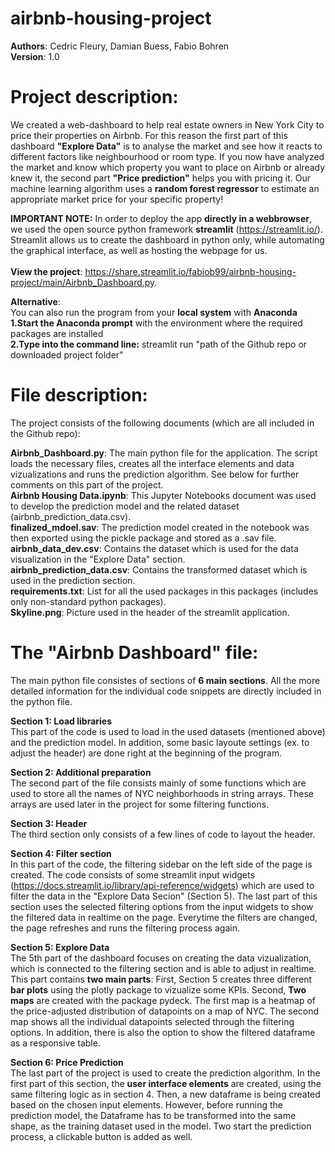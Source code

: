 # airbnb-housing-project

**Authors**: Cedric Fleury, Damian Buess, Fabio Bohren<br>
**Version**: 1.0

# Project description: 
We created a web-dashboard to help real estate owners in New York City to price their properties on Airbnb.
For this reason the first part of this dashboard **"Explore Data"** is to analyse the market and see how it reacts to different factors like neighbourhood or room type. If you now have analyzed the market and know which property you want to place on Airbnb or already knew it, the second part **"Price prediction"** helps you with pricing it. Our machine learning algorithm uses a **random forest regressor** to estimate an appropriate market price for your specific property!

**IMPORTANT NOTE:** In order to deploy the app **directly in a webbrowser**, we used the open source python framework **streamlit** (https://streamlit.io/). Streamlit allows us to create the dashboard in python only, while automating the graphical interface, as well as hosting the webpage for us.<br> 
<br> 
**View the project**: https://share.streamlit.io/fabiob99/airbnb-housing-project/main/Airbnb_Dashboard.py. <br>

**Alternative**:<br>
You can also run the program from your **local system** with **Anaconda**<br>
**1.Start the Anaconda prompt** with the environment where the required packages are installed<br>
**2.Type into the command line:** streamlit run "path of the Github repo or downloaded project folder"<br>

# File description:
The project consists of the following documents (which are all included in the Github repo):<br>

**Airbnb_Dashboard.py**: The main python file for the application. The script loads the necessary files, creates all the interface elements and data vizualizations and runs the prediction algorithm. See below for further comments on this part of the project. <br>
**Airbnb Housing Data.ipynb**: This Jupyter Notebooks document was used to develop the prediction model and the related dataset (airbnb_prediction_data.csv).<br>
**finalized_mdoel.sav**: The prediction model created in the notebook was then exported using the pickle package and stored as a .sav file.<br>
**airbnb_data_dev.csv**: Contains the dataset which is used for the data visualization in the "Explore Data" section. <br>
**airbnb_prediction_data.csv**: Contains the transformed dataset which is used in the prediction section. <br>
**requirements.txt**: List for all the used packages in this packages (includes only non-standard python packages).<br>
**Skyline.png**: Picture used in the header of the streamlit application.<br>

# The "Airbnb Dashboard" file:
The main python file consistes of sections of **6 main sections**. All the more detailed information for the individual code snippets are directly included in the python file.
<br>

**Section 1: Load libraries**<br>
This part of the code is used to load in the used datasets (mentioned above) and the prediction model. In addition, some basic layoute settings (ex. to adjust the header) are done right at the beginning of the program.
<br>

**Section 2: Additional preparation**<br>
The second part of the file consists mainly of some functions which are used to store all the names of NYC neighborhoods in string arrays. These arrays are used later in the project for some filtering functions.
<br>

**Section 3: Header**<br>
The third section only consists of a few lines of code to layout the header.
<br>

**Section 4: Filter section**<br>
In this part of the code, the filtering sidebar on the left side of the page is created. The code consists of some streamlit input widgets (https://docs.streamlit.io/library/api-reference/widgets) which are used to filter the data in the "Explore Data Secion" (Section 5). The last part of this section uses the selected filtering options from the input widgets to show the filtered data in realtime on the page. Everytime the filters are changed, the page refreshes and runs the filtering process again.
<br>

**Section 5: Explore Data**<br>
The 5th part of the dashboard focuses on creating the data vizualization, which is connected to the filtering section and is able to adjust in realtime. This part contains **two main parts**: First, Section 5 creates three different **bar plots** using the plotly package to vizualize some KPIs. Second, **Two maps** are created with the package pydeck. The first map is a heatmap of the price-adjusted distribution of datapoints on a map of NYC. The second map shows all the individual datapoints selected through the filtering options. In addition, there is also the option to show the filtered dataframe as a responsive table.
<br>

**Section 6: Price Prediction**<br>
The last part of the project is used to create the prediction algorithm. In the first part of this section, the **user interface elements** are created, using the same filtering logic as in section 4. Then, a new dataframe is being created based on the chosen input elements. However, before running the prediction model, the Dataframe has to be transformed into the same shape, as the training dataset used in the model. Two start the prediction process, a clickable button is added as well.

